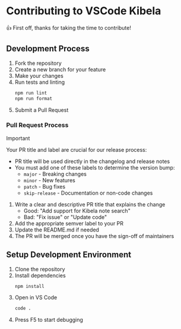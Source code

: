 # Contributing to VSCode Kibela

👍 First off, thanks for taking the time to contribute!

## Development Process

1. Fork the repository
2. Create a new branch for your feature
3. Make your changes
4. Run tests and linting
   ```bash
   npm run lint
   npm run format
   ```
5. Submit a Pull Request

### Pull Request Process

> [!IMPORTANT]
> Your PR title and label are crucial for our release process:
> - PR title will be used directly in the changelog and release notes
> - You must add one of these labels to determine the version bump:
>   - `major` - Breaking changes
>   - `minor` - New features
>   - `patch` - Bug fixes
>   - `skip-release` - Documentation or non-code changes

1. Write a clear and descriptive PR title that explains the change
   - Good: "Add support for Kibela note search"
   - Bad: "Fix issue" or "Update code"
2. Add the appropriate semver label to your PR
3. Update the README.md if needed
4. The PR will be merged once you have the sign-off of maintainers 

## Setup Development Environment

1. Clone the repository
2. Install dependencies
   ```bash
   npm install
   ```
3. Open in VS Code
   ```bash
   code .
   ```
4. Press F5 to start debugging
